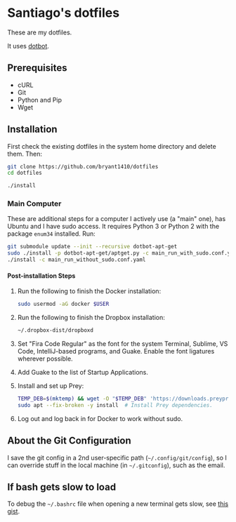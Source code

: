 # Santiago's dotfiles

These are my dotfiles.

It uses [dotbot](https://github.com/anishathalye/dotbot).

## Prerequisites

* cURL
* Git
* Python and Pip
* Wget

## Installation

First check the existing dotfiles in the system home directory and delete them. Then:

```bash
git clone https://github.com/bryant1410/dotfiles
cd dotfiles

./install
```

### Main Computer

These are additional steps for a computer I actively use (a "main" one), has Ubuntu and I have sudo access. It requires Python 3 or Python 2 with the package `enum34` installed. Run:

```bash
git submodule update --init --recursive dotbot-apt-get
sudo ./install -p dotbot-apt-get/aptget.py -c main_run_with_sudo.conf.yaml
./install -c main_run_without_sudo.conf.yaml
```

#### Post-installation Steps

1. Run the following to finish the Docker installation:

    ```bash
    sudo usermod -aG docker $USER
    ```

2. Run the following to finish the Dropbox installation:

    ```bash
    ~/.dropbox-dist/dropboxd
    ```

3. Set "Fira Code Regular" as the font for the system Terminal, Sublime, VS Code, IntelliJ-based programs, and Guake. Enable the font ligatures wherever possible.

4. Add Guake to the list of Startup Applications.

5. Install and set up Prey:

    ```bash
    TEMP_DEB=$(mktemp) && wget -O "$TEMP_DEB" 'https://downloads.preyproject.com/prey-client-releases/node-client/1.9.2/prey_1.9.2_amd64.deb' && sudo dpkg --skip-same-version -i "$TEMP_DEB" && rm -f "$TEMP_DEB"
    sudo apt --fix-broken -y install  # Install Prey dependencies.
    ```

6. Log out and log back in for Docker to work without sudo.

## About the Git Configuration

I save the git config in a 2nd user-specific path (`~/.config/git/config`), so I can override stuff in the local machine (in `~/.gitconfig`), such as the email. 

## If bash gets slow to load

To debug the `~/.bashrc` file when opening a new terminal gets slow, see [this gist](https://gist.github.com/bryant1410/fa9c595c599afa763f055ee72b2f7944).
